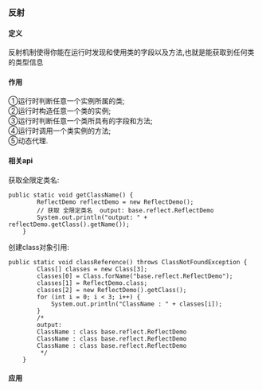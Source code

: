 ### 反射

#### 定义

反射机制使得你能在运行时发现和使用类的字段以及方法,也就是能获取到任何类的类型信息

#### 作用  

①运行时判断任意一个实例所属的类;  
②运行时构造任意一个类的实例;  
③运行时判断任意一个类所具有的字段和方法;  
④运行时调用一个类实例的方法;  
⑤动态代理.  

#### 相关api

获取全限定类名:  
```
public static void getClassName() {
        ReflectDemo reflectDemo = new ReflectDemo();
        // 获取 全限定类名  output: base.reflect.ReflectDemo
        System.out.println("output: " + reflectDemo.getClass().getName());
    }
```

创建class对象引用:
```
public static void classReference() throws ClassNotFoundException {
        Class[] classes = new Class[3];
        classes[0] = Class.forName("base.reflect.ReflectDemo");
        classes[1] = ReflectDemo.class;
        classes[2] = new ReflectDemo().getClass();
        for (int i = 0; i < 3; i++) {
            System.out.println("ClassName : " + classes[i]);
        }
        /*
        output: 
        ClassName : class base.reflect.ReflectDemo
        ClassName : class base.reflect.ReflectDemo
        ClassName : class base.reflect.ReflectDemo
         */
    }
```

#### 应用